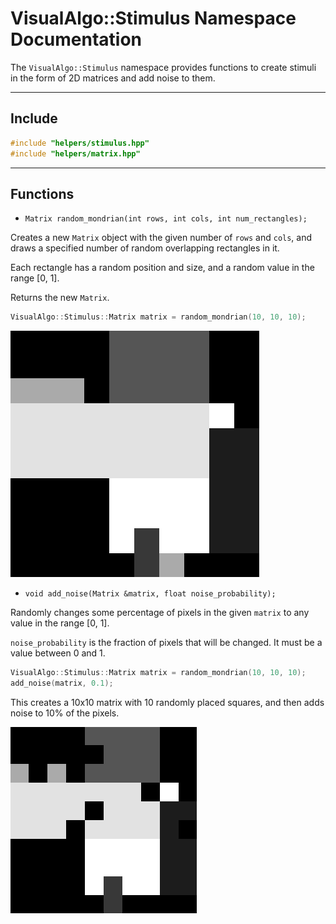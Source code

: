 # VisualAlgo::Stimulus Namespace Documentation

The `VisualAlgo::Stimulus` namespace provides functions to create stimuli in the form of 2D matrices and add noise to them.

---

## Include

```cpp
#include "helpers/stimulus.hpp"
#include "helpers/matrix.hpp"
```

---

## Functions

* `Matrix random_mondrian(int rows, int cols, int num_rectangles);`

Creates a new `Matrix` object with the given number of `rows` and `cols`, and draws a specified number of random overlapping rectangles in it.

Each rectangle has a random position and size, and a random value in the range [0, 1].

Returns the new `Matrix`.

```cpp
VisualAlgo::Stimulus::Matrix matrix = random_mondrian(10, 10, 10);
```
![random_mondrian](../images/helpers/stimulus/random_mondrian_10x10.png)

* `void add_noise(Matrix &matrix, float noise_probability);`

Randomly changes some percentage of pixels in the given `matrix` to any value in the range [0, 1].

`noise_probability` is the fraction of pixels that will be changed. It must be a value between 0 and 1.

```cpp
VisualAlgo::Stimulus::Matrix matrix = random_mondrian(10, 10, 10);
add_noise(matrix, 0.1);
```

This creates a 10x10 matrix with 10 randomly placed squares, and then adds noise to 10% of the pixels.

![add_noise](../images/helpers/stimulus/add_noise_0.1.png)
